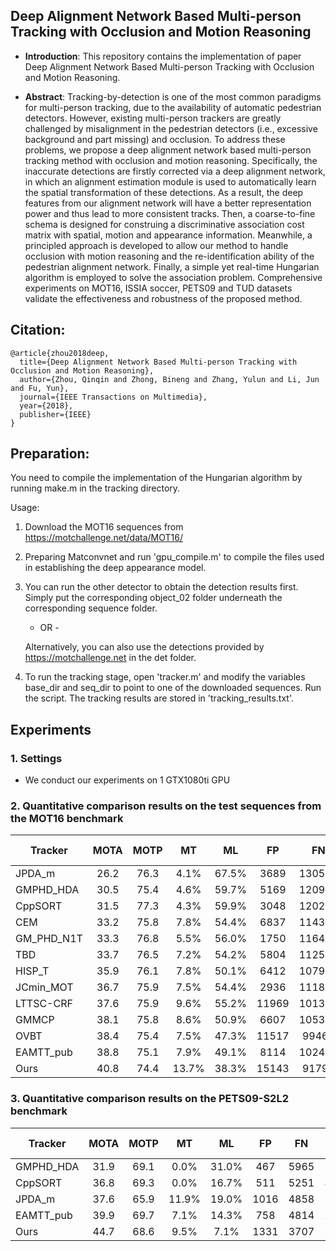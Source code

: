## Deep Alignment Network Based Multi-person Tracking with Occlusion and Motion Reasoning

* **Introduction**: This repository contains the implementation of paper Deep Alignment Network Based Multi-person Tracking with Occlusion and Motion Reasoning.

* **Abstract**: Tracking-by-detection is one of the most common paradigms for multi-person tracking, due to the availability of automatic pedestrian detectors. However, existing multi-person trackers are greatly challenged by misalignment in the pedestrian detectors (i.e., excessive background and part missing) and occlusion. To address these problems, we propose a deep alignment network based multi-person tracking method with occlusion and motion reasoning. Specifically, the inaccurate detections are firstly corrected via a deep alignment network, in which an alignment estimation module is used to automatically learn the spatial transformation of these detections. As a result, the deep features from our alignment network will have a better representation power and thus lead to more consistent tracks. Then, a coarse-to-fine schema is designed for construing a discriminative association cost matrix with spatial, motion and appearance information. Meanwhile, a principled approach is developed to allow our method to handle occlusion with motion reasoning and the re-identification ability of the pedestrian alignment network. Finally, a simple yet real-time Hungarian algorithm is employed to solve the association problem. Comprehensive experiments on MOT16, ISSIA soccer, PETS09 and TUD datasets validate the effectiveness and robustness of the proposed method.


## Citation: 
```
@article{zhou2018deep,
  title={Deep Alignment Network Based Multi-person Tracking with Occlusion and Motion Reasoning},
  author={Zhou, Qinqin and Zhong, Bineng and Zhang, Yulun and Li, Jun and Fu, Yun},
  journal={IEEE Transactions on Multimedia},
  year={2018},
  publisher={IEEE}
}
```

## Preparation:

You need to compile the implementation of the Hungarian algorithm by running make.m in the tracking directory.

Usage:

1) Download the MOT16 sequences
   from https://motchallenge.net/data/MOT16/
   
2) Preparing Matconvnet and run 'gpu_compile.m' to compile the files used in establishing the deep appearance model.

3) You can run the other detector to obtain the detection results first. Simply put the corresponding object_02 folder underneath the corresponding sequence folder.

   - OR -

   Alternatively, you can also use the detections provided by https://motchallenge.net in the det folder.

4) To run the tracking stage, open 'tracker.m' and modify the variables base_dir and seq_dir to point to one of the downloaded sequences. Run the script. The tracking results are stored in 'tracking_results.txt'.


## Experiments

### 1. Settings
* We conduct our experiments on 1 GTX1080ti GPU

### 2. Quantitative comparison results on the test sequences from the MOT16 benchmark
| Tracker      | MOTA | MOTP|MT|ML|FP|FN|ID SW.|Frag|Hz|Detector|
| -------------|:-------------:| :-----:|:-------------:| :-----:|:-------------:| :-----:|:-------------:| :-----:|:-------------:| :-----:|
| JPDA_m          | 26.2 |76.3| 4.1%| 67.5%| 3689 |130549| 365| 638| 22.2| Public |
| GMPHD_HDA     | 30.5| 75.4 |4.6%| 59.7% |5169| 120970| 539|731| 13.6| Public|
| CppSORT   | 31.5| 77.3| 4.3% |59.9% |3048| 120278| 1587| 2239| 687.1| Public|
| CEM         |33.2 |75.8 |7.8% |54.4%| 6837| 114322| 642| 731| 0.3| Public|
| GM_PHD_N1T      |33.3 |76.8 |5.5% |56.0% |1750| 116452 |3499 |3594| 9.9 |Public|
| TBD |33.7| 76.5 |7.2% |54.2%| 5804 |112587 |2418| 2252| 1.3| Public|
| HISP_T          |35.9 |76.1| 7.8% |50.1% |6412 |107918| 2594| 2298 |4.8| Public|
| JCmin_MOT        |36.7| 75.9| 7.5% |54.4%| 2936| 111890| 667 |831| 14.8| Public|
| LTTSC-CRF         |37.6 |75.9 |9.6% |55.2% |11969 |101343 |481| 1012| 0.6| Public|
| GMMCP         |38.1 |75.8 |8.6%| 50.9% |6607 |105315 |937| 1669 |0.5 |Public|
| OVBT|38.4| 75.4| 7.5% |47.3%| 11517 |99463 |1321| 2140 |0.3| Public|
| EAMTT_pub|38.8 |75.1 |7.9% |49.1% |8114 |102452| 965| 1657 |11.8 |Public|
| Ours|40.8| 74.4 |13.7% |38.3% |15143 |91792 |1051 |2210| 6.5| Public|

### 3. Quantitative comparison results on the PETS09-S2L2 benchmark
| Tracker| MOTA| MOTP| MT| ML|FP| FN|ID Sw.| Frag| Detector|
| -------------|:-------------:| :-----:|:-------------:| :-----:|:-------------:| :-----:|:-------------:| :-----:|:-------------:|
| GMPHD_HDA  |31.9 |69.1 |0.0%| 31.0% |467 |5965 |131| 315 |Public|
| CppSORT | 36.8| 69.3| 0.0%| 16.7% |511 |5251 |331| 480 |Public|
| JPDA_m | 37.6 |65.9| 11.9% |19.0% |1016 |4858 |139 |260 |Public|
| EAMTT_pub |39.9 |69.7 |7.1%| 14.3% |758 |4814| 218| 357 |Public|
| Ours |44.7| 68.6 |9.5%| 7.1%| 1331| 3707| 294| 546| Public|


